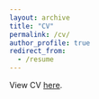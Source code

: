```yaml
---
layout: archive
title: "CV"
permalink: /cv/
author_profile: true
redirect_from:
  - /resume
---
```


View CV [here](http://trgrimm.github.io/files/CV_Draft.pdf).
